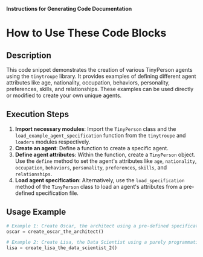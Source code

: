 **Instructions for Generating Code Documentation**

How to Use These Code Blocks
=========================================================================================

Description
-------------------------
This code snippet demonstrates the creation of various TinyPerson agents using the `tinytroupe` library. It provides examples of defining different agent attributes like age, nationality, occupation, behaviors, personality, preferences, skills, and relationships. These examples can be used directly or modified to create your own unique agents. 

Execution Steps
-------------------------
1. **Import necessary modules**: Import the `TinyPerson` class and the `load_example_agent_specification` function from the `tinytroupe` and `loaders` modules respectively.
2. **Create an agent**: Define a function to create a specific agent.
3. **Define agent attributes**: Within the function, create a `TinyPerson` object. Use the `define` method to set the agent's attributes like `age`, `nationality`, `occupation`, `behaviors`, `personality`, `preferences`, `skills`, and `relationships`.
4. **Load agent specification**: Alternatively, use the `load_specification` method of the `TinyPerson` class to load an agent's attributes from a pre-defined specification file.

Usage Example
-------------------------

```python
# Example 1: Create Oscar, the architect using a pre-defined specification file
oscar = create_oscar_the_architect()

# Example 2: Create Lisa, the Data Scientist using a purely programmatic approach
lisa = create_lisa_the_data_scientist_2()
```